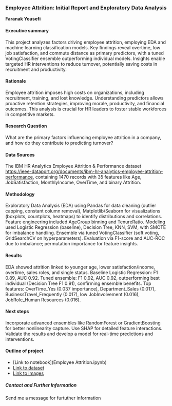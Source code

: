 ### Employee Attrition: Initial Report and Exploratory Data Analysis


**Faranak Yousefi**

#### Executive summary
This project analyzes factors driving employee attrition, employing EDA and machine learning classification models. Key findings reveal overtime, low job satisfaction, and commute distance as primary predictors, with a tuned VotingClassifier ensemble outperforming individual models. Insights enable targeted HR interventions to reduce turnover, potentially saving costs in recruitment and productivity.
#### Rationale
Employee attrition imposes high costs on organizations, including recruitment, training, and lost knowledge. Understanding predictors allows proactive retention strategies, improving morale, productivity, and financial outcomes. This analysis is crucial for HR leaders to foster stable workforces in competitive markets.

#### Research Question
What are the primary factors influencing employee attrition in a company, and how do they contribute to predicting turnover?

#### Data Sources
The IBM HR Analytics Employee Attrition & Performance dataset https://ieee-dataport.org/documents/ibm-hr-analytics-employee-attrition-performance, containing 1470 records with 35 features like Age, JobSatisfaction, MonthlyIncome, OverTime, and binary Attrition.

#### Methodology
Exploratory Data Analysis (EDA) using Pandas for data cleaning (outlier capping, constant column removal), Matplotlib/Seaborn for visualizations (boxplots, countplots, heatmaps) to identify distributions and correlations. Feature engineering included AgeGroup binning and TenureRatio. Modeling used Logistic Regression (baseline), Decision Tree, KNN, SVM, with SMOTE for imbalance handling. Ensemble via tuned VotingClassifier (soft voting, GridSearchCV on hyperparameters). Evaluation via F1-score and AUC-ROC due to imbalance; permutation importance for feature insights.

#### Results
EDA showed attrition linked to younger age, lower satisfaction/income, overtime, sales roles, and single status. Baseline Logistic Regression: F1 0.89, AUC 0.92. Tuned ensemble: F1 0.92, AUC 0.92, outperforming best individual (Decision Tree F1 0.91), confirming ensemble benefits. Top features: OverTime_Yes (0.037 importance), Department_Sales (0.017), BusinessTravel_Frequently (0.017), low JobInvolvement (0.016), JobRole_Human Resources (0.016).

#### Next steps
Incorporate advanced ensembles like RandomForest or GradientBoosting for better nonlinearity capture. Use SHAP for detailed feature interactions. Validate the results and develop a model for real-time predictions and interventions.

#### Outline of project

- [Link to notebook](Employee Attrition.ipynb)
- [Link to dataset](data/WA_Fn-UseC_-HR-Employee-Attrition.csv)
- [Link to images](images)


##### Contact and Further Information
Send me a message for furtuther information 
